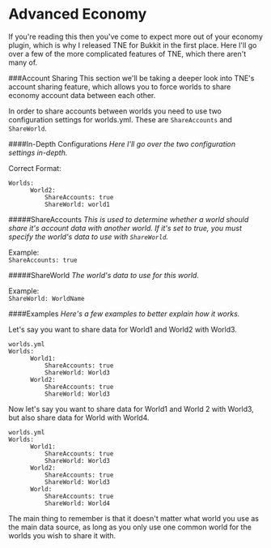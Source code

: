 Advanced Economy
==============================
If you're reading this then you've come to expect more out of your economy plugin, which is why I released TNE for Bukkit
in the first place. Here I'll go over a few of the more complicated features of TNE, which there aren't many of.

###Account Sharing
This section we'll be taking a deeper look into TNE's account sharing feature, which allows you to force worlds to share 
economy account data between each other.

In order to share accounts between worlds you need to use two configuration settings for worlds.yml. These are `ShareAccounts` 
and `ShareWorld`. 

####In-Depth Configurations
<i>Here I'll go over the two configuration settings in-depth.</i>

Correct Format:
```
Worlds:
      World2:
          ShareAccounts: true
          ShareWorld: world1
```

#####ShareAccounts
<i>This is used to determine whether a world should share it's account data with another world. If it's set to true, you
must specify the world's data to use with `ShareWorld`.</i>

Example:    
`ShareAccounts: true`

#####ShareWorld
<i>The world's data to use for this world.</i>

Example:    
`ShareWorld: WorldName`

####Examples
<i>Here's a few examples to better explain how it works.</i>

Let's say you want to share data for World1 and World2 with World3.
```
worlds.yml
Worlds:
      World1:
          ShareAccounts: true
          ShareWorld: World3
      World2:
          ShareAccounts: true
          ShareWorld: World3
```

Now let's say you want to share data for World1 and World 2 with World3, but also share data for World with World4.
```
worlds.yml
Worlds:
      World1:
          ShareAccounts: true
          ShareWorld: World3
      World2:
          ShareAccounts: true
          ShareWorld: World3
      World:
          ShareAccounts: true
          ShareWorld: World4
```

The main thing to remember is that it doesn't matter what world you use as the main data source, as long as you only use 
one common world for the worlds you wish to share it with.
